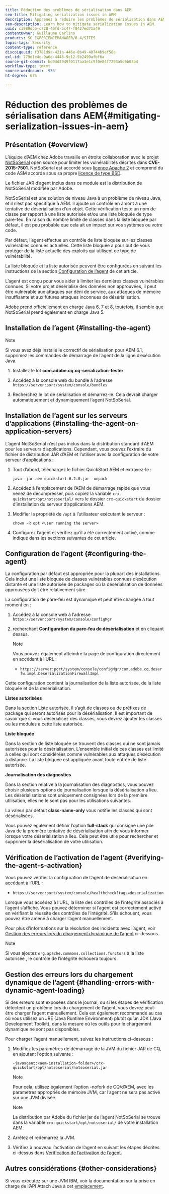 ```yaml
---
title: Réduction des problèmes de sérialisation dans AEM
seo-title: Mitigating serialization issues in AEM
description: Apprenez à réduire les problèmes de sérialisation dans AEM.
seo-description: Learn how to mitigate serialization issues in AEM.
uuid: c3989dc6-c728-40fd-bc47-f8427ed71a49
contentOwner: Guillaume Carlino
products: SG_EXPERIENCEMANAGER/6.4/SITES
topic-tags: Security
content-type: reference
discoiquuid: f3781d9a-421a-446e-8b49-40744b9ef58e
exl-id: 779e1e4c-9a6e-4446-9c12-5b2499afbf6a
source-git-commit: bd94d3949f0117aa3e1c9f0e84f7293a5d6b03b4
workflow-type: tm+mt
source-wordcount: '956'
ht-degree: 67%

---
```


# Réduction des problèmes de sérialisation dans AEM{#mitigating-serialization-issues-in-aem}

## Présentation {#overview}

 L’équipe d’AEM chez Adobe travaille en étroite collaboration avec le projet [NotSoSerial](https://github.com/kantega/notsoserial) open source pour limiter les vulnérabilités décrites dans **CVE-2015-7501**. NotSoSerial est accordé sous [licence Apache 2](https://www.apache.org/licenses/LICENSE-2.0) et comprend du code ASM accordé sous sa propre [licence de type BSD](https://asm.ow2.org/license.html).

Le fichier JAR d’agent inclus dans ce module est la distribution de NotSoSerial modifiée par Adobe.

  NotSoSerial est une solution de niveau Java à un problème de niveau Java, et il n’est pas spécifique à AEM. Il ajoute un contrôle en amont à une tentative de désérialisation d’un objet. Cette vérification teste un nom de classe par rapport à une liste autorisée et/ou une liste bloquée de type pare-feu. En raison du nombre limité de classes dans la liste bloquée par défaut, il est peu probable que cela ait un impact sur vos systèmes ou votre code.

Par défaut, l’agent effectue un contrôle de liste bloquée sur les classes vulnérables connues actuelles. Cette liste bloquée a pour but de vous protéger de la liste actuelle des exploits qui utilisent ce type de vulnérabilité.

La liste bloquée et la liste autorisée peuvent être configurées en suivant les instructions de la section [Configuration de l’agent](/help/sites-administering/mitigating-serialization-issues.md#configuring-the-agent) de cet article.

L’agent est conçu pour vous aider à limiter les dernières classes vulnérables connues. Si votre projet désérialise des données non approuvées, il peut être vulnérable aux attaques par déni de service, aux attaques de mémoire insuffisante et aux futures attaques inconnues de désérialisation.

Adobe prend officiellement en charge Java 6, 7 et 8, toutefois, il semble que NotSoSerial prend également en charge Java 5.

## Installation de l’agent {#installing-the-agent}

>[!NOTE]
>
>Si vous avez déjà installé le correctif de sérialisation pour AEM 6.1, supprimez les commandes de démarrage de l’agent de la ligne d’exécution Java.

1. Installez le lot **com.adobe.cq.cq-serialization-tester**.

1. Accédez à la console web du bundle à l’adresse `https://server:port/system/console/bundles`
1. Recherchez le lot de sérialisation et démarrez-le. Cela devrait charger automatiquement et dynamiquement l’agent NotSoSerial.

## Installation de l’agent sur les serveurs d’applications {#installing-the-agent-on-application-servers}

L’agent NotSoSerial n’est pas inclus dans la distribution standard d’AEM pour les serveurs d’applications. Cependant, vous pouvez l’extraire du fichier de distribution JAR d’AEM et l’utiliser avec la configuration de votre serveur d’applications :

1. Tout d’abord, téléchargez le fichier QuickStart AEM et extrayez-le :

   ```shell
   java -jar aem-quickstart-6.2.0.jar -unpack
   ```

1. Accédez à l’emplacement de l’AEM de démarrage rapide que vous venez de décompresser, puis copiez la variable `crx-quickstart/opt/notsoserial/` vers le dossier `crx-quickstart` du dossier d’installation du serveur d’applications AEM.

1. Modifier la propriété de `/opt` à l’utilisateur exécutant le serveur :

   ```shell
   chown -R opt <user running the server>
   ```

1. Configurez l’agent et vérifiez qu’il a été correctement activé, comme indiqué dans les sections suivantes de cet article.

## Configuration de l’agent {#configuring-the-agent}

La configuration par défaut est appropriée pour la plupart des installations. Cela inclut une liste bloquée de classes vulnérables connues d’exécution distante et une liste autorisée de packages où la désérialisation de données approuvées doit être relativement sûre.

   La configuration de pare-feu est dynamique et peut être changée à tout moment en :

1. Accédez à la console web à l’adresse `https://server:port/system/console/configMgr`
1. recherchant **Configuration du pare-feu de désérialisation** et en cliquant dessus.

   >[!NOTE]
   >
   >Vous pouvez également atteindre la page de configuration directement en accédant à l’URL :
   >
   >* `https://server:port/system/console/configMgr/com.adobe.cq.deserfw.impl.DeserializationFirewallImpl`


Cette configuration contient la journalisation de la liste autorisée, de la liste bloquée et de la désérialisation.

**Listes autorisées**

Dans la section Liste autorisée, il s’agit de classes ou de préfixes de package qui seront autorisés pour la désérialisation. Il est important de savoir que si vous désérialisez des classes, vous devrez ajouter les classes ou les modules à cette liste autorisée.

**Liste bloquée**

Dans la section de liste bloquée se trouvent des classes qui ne sont jamais autorisées pour la désérialisation. L’ensemble initial de ces classes est limité à celles qui sont considérées comme vulnérables aux attaques d’exécution à distance. La liste bloquée est appliquée avant toute entrée de liste autorisée.

**Journalisation des diagnostics**

Dans la section relative à la journalisation des diagnostics, vous pouvez choisir plusieurs options de journalisation lorsque la désérialisation a lieu. Les désérialisations sont uniquement consignées lors de la première utilisation, elles ne le sont pas pour les utilisations suivantes.

La valeur par défaut **class-name-only** vous notifie les classes qui sont désérialisées.

Vous pouvez également définir l’option **full-stack** qui consigne une pile Java de la première tentative de désérialisation afin de vous informer lorsque votre désérialisation a lieu. Cela peut être utile pour rechercher et supprimer la désérialisation de votre utilisation.

## Vérification de l’activation de l’agent {#verifying-the-agent-s-activation}

Vous pouvez vérifier la configuration de l’agent de désérialisation en accédant à l’URL :

* `https://server:port/system/console/healthcheck?tags=deserialization`

Lorsque vous accédez à l’URL, la liste des contrôles de l’intégrité associés à l’agent s’affiche. Vous pouvez déterminer si l’agent est correctement activé en vérifiant la réussite des contrôles de l’intégrité. S’ils échouent, vous pouvez être amené à charger l’agent manuellement.

Pour plus d’informations sur la résolution des incidents avec l’agent, voir [Gestion des erreurs lors du chargement dynamique de l’agent](#handling-errors-with-dynamic-agent-loading) ci-dessous.

>[!NOTE]
>
>Si vous ajoutez `org.apache.commons.collections.functors` à la liste autorisée , le contrôle de l’intégrité échouera toujours.

## Gestion des erreurs lors du chargement dynamique de l’agent {#handling-errors-with-dynamic-agent-loading}

Si des erreurs sont exposées dans le journal, ou si les étapes de vérification détectent un problème lors du chargement de l’agent, vous devrez peut-être charger l’agent manuellement. Cela est également recommandé au cas où vous utilisez un JRE (Java Runtime Environment) plutôt qu’un JDK (Java Development Toolkit), dans la mesure où les outils pour le chargement dynamique ne sont pas disponibles.

Pour charger l’agent manuellement, suivez les instructions ci-dessous :

1. Modifiez les paramètres de démarrage de la JVM du fichier JAR de CQ, en ajoutant l’option suivante :

   ```shell
   -javaagent:<aem-installation-folder>/crx-quickstart/opt/notsoserial/notsoserial.jar
   ```

   >[!NOTE]
   >
   >Pour cela, utilisez également l’option -nofork de CQ/d’AEM, avec les paramètres appropriés de mémoire JVM, car l’agent ne sera pas activé sur une JVM divisée.

   >[!NOTE]
   >
   >La distribution par Adobe du fichier jar de l’agent NotSoSerial se trouve dans la variable `crx-quickstart/opt/notsoserial/` de votre installation AEM.

1. Arrêtez et redémarrez la JVM.

1. Vérifiez à nouveau l’activation de l’agent en suivant les étapes décrites ci-dessus dans [Vérification de l’activation de l’agent](/help/sites-administering/mitigating-serialization-issues.md#verifying-the-agent-s-activation).

## Autres considérations {#other-considerations}

Si vous exécutez sur une JVM IBM, voir la documentation sur la prise en charge de l’API Attach Java à cet [emplacement](https://www.ibm.com/support/knowledgecenter/SSSTCZ_2.0.0/com.ibm.rt.doc.20/user/attachapi.html).
